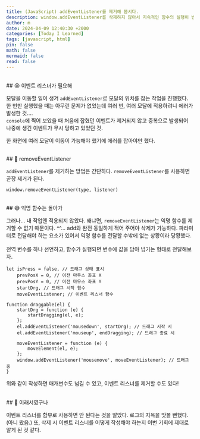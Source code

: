 ```yaml
---
title: (JavaScript) addEventListener를 제거해 봅시다.
description: window.addEventListener를 삭제하지 않아서 지속적인 함수의 실행이 반복되었다. 해결책을 찾아 보자.
author: m
date: 2024-04-09 12:40:30 +2000
categories: [Today I Learned]
tags: [javascript, html]
pin: false
math: false
mermaid: false
read: false
---
```


<br>
## 😢 이벤트 리스너가 필요해

모달을 이동할 일이 생겨 `addEventListener`로 모달의 위치를 잡는 작업을 진행했다. 한 번만 실행했을 때는 아무런 문제가 없었는데 여러 번, 여러 모달에 적용하려니 에러가 발생한 것.... <br>
 `console`에 찍어 보았을 때 처음에 잡혔던 이벤트가 제거되지 않고 중복으로 발생되어 나중에 생긴 이벤트가 무시 당하고 있었던 것.

한 화면에 여러 모달이 이동이 가능해야 했기에 에러를 잡아야만 했다.

<br>
## 🙏 removeEventListener

`addEventListener`를 제거하는 방법은 간단하다. `removeEventListener`를 사용하면 곧장 제거가 된다. 

```console
window.removeEventListener(type, listener)
```

<br>
## 😅 익명 함수는 돌아가

그러나... 내 작업엔 적용되지 않았다. 왜냐면, `removeEventListener`는 익명 함수를 제거할 수 없기 때문이다. ^^... add와 완전 동일하게 적어 주어야 삭제가 가능하다.
파라미터로 전달해야 하는 요소가 있어서 익명 함수를 전달할 수밖에 없는 상황이라 당황했다.
<br>
<br>
전역 변수를 하나 선언하고, 함수가 실행되면 변수에 값을 담아 넘기는 형태로 전달해보자.

```console
let isPress = false, // 드래그 상태 표시
	prevPosX = 0, // 이전 마우스 좌표 X
	prevPosY = 0, // 이전 마우스 좌표 Y
	startDrg, // 드래그 시작 함수
	moveEventListener; // 이벤트 리스너 함수
```
```console
function draggable(el) {
	startDrg = function (e) {
		startDragging(el, e);
	};
	el.addEventListener('mousedown', startDrg); // 드래그 시작 시
	el.addEventListener('mouseup', endDragging); // 드래그 종료 시

	moveEventListener = function (e) {
		moveElement(el, e);
	};
	window.addEventListener('mousemove', moveEventListener); // 드래그 중
}
```

위와 같이 작성하면 매개변수도 넘길 수 있고, 이벤트 리스너를 제거할 수도 있다!

<br>
## 🫡 이래서였구나

이벤트 리스너를 함부로 사용하면 안 된다는 것을 알았다. 로그의 지옥을 맛볼 뻔했다. (아니 봤음.)
또, 삭제 시 이벤트 리스너를 어떻게 작성해야 하는지 이번 기회에 제대로 알게 된 것 같다.

<br>